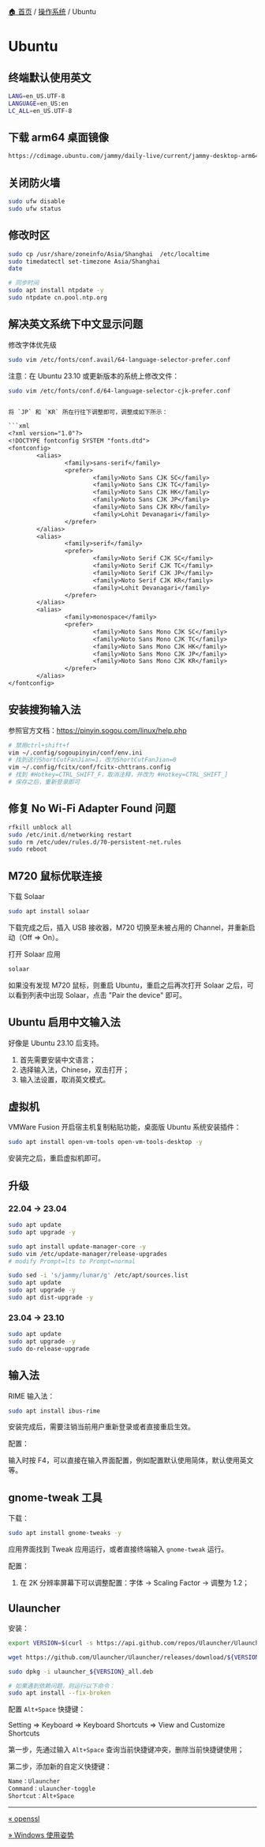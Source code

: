 [🏠 首页](../_index.md) / [操作系统](_index.md) / Ubuntu

# Ubuntu

## 终端默认使用英文

```bash
LANG=en_US.UTF-8
LANGUAGE=en_US:en
LC_ALL=en_US.UTF-8
```

## 下载 arm64 桌面镜像

```bash
https://cdimage.ubuntu.com/jammy/daily-live/current/jammy-desktop-arm64.iso
```

## 关闭防火墙

```bash
sudo ufw disable
sudo ufw status
```

## 修改时区

```bash
sudo cp /usr/share/zoneinfo/Asia/Shanghai  /etc/localtime
sudo timedatectl set-timezone Asia/Shanghai
date

# 同步时间
sudo apt install ntpdate -y
sudo ntpdate cn.pool.ntp.org
```

## 解决英文系统下中文显示问题

修改字体优先级

```bash
sudo vim /etc/fonts/conf.avail/64-language-selector-prefer.conf
```

注意：在 Ubuntu 23.10 或更新版本的系统上修改文件：

```bash
sudo vim /etc/fonts/conf.d/64-language-selector-cjk-prefer.conf
```

```txt

将 `JP` 和 `KR` 所在行往下调整即可，调整成如下所示：

```xml
<?xml version="1.0"?>
<!DOCTYPE fontconfig SYSTEM "fonts.dtd">
<fontconfig>
        <alias>
                <family>sans-serif</family>
                <prefer>
                        <family>Noto Sans CJK SC</family>
                        <family>Noto Sans CJK TC</family>
                        <family>Noto Sans CJK HK</family>
                        <family>Noto Sans CJK JP</family>
                        <family>Noto Sans CJK KR</family>
                        <family>Lohit Devanagari</family>
                </prefer>
        </alias>
        <alias>
                <family>serif</family>
                <prefer>
                        <family>Noto Serif CJK SC</family>
                        <family>Noto Serif CJK TC</family>
                        <family>Noto Serif CJK JP</family>
                        <family>Noto Serif CJK KR</family>
                        <family>Lohit Devanagari</family>
                </prefer>
        </alias>
        <alias>
                <family>monospace</family>
                <prefer>
                        <family>Noto Sans Mono CJK SC</family>
                        <family>Noto Sans Mono CJK TC</family>
                        <family>Noto Sans Mono CJK HK</family>
                        <family>Noto Sans Mono CJK JP</family>
                        <family>Noto Sans Mono CJK KR</family>
                </prefer>
        </alias>
</fontconfig>
```

## 安装搜狗输入法

参照官方文档：<https://pinyin.sogou.com/linux/help.php>

```bash
# 禁用ctrl+shift+f
vim ~/.config/sogoupinyin/conf/env.ini
# 找到这行ShortCutFanJian=1，改为ShortCutFanJian=0
vim ~/.config/fcitx/conf/fcitx-chttrans.config
# 找到 #Hotkey=CTRL_SHIFT_F，取消注释，并改为 #Hotkey=CTRL_SHIFT_]
# 保存之后，重新登录即可
```

## 修复 No Wi-Fi Adapter Found 问题

```bash
rfkill unblock all
sudo /etc/init.d/networking restart
sudo rm /etc/udev/rules.d/70-persistent-net.rules
sudo reboot
```

## M720 鼠标优联连接

下载 Solaar

```bash
sudo apt install solaar
```

下载完成之后，插入 USB 接收器，M720 切换至未被占用的 Channel，并重新启动（Off => On）。

打开 Solaar 应用

```bash
solaar
```

如果没有发现 M720 鼠标，则重启 Ubuntu，重启之后再次打开 Solaar 之后，可以看到列表中出现 Solaar，点击 "Pair the device" 即可。

## Ubuntu 启用中文输入法

好像是 Ubuntu 23.10 后支持。

1. 首先需要安装中文语言；
2. 选择输入法，Chinese，双击打开；
3. 输入法设置，取消英文模式。

## 虚拟机

VMWare Fusion 开启宿主机复制粘贴功能，桌面版 Ubuntu 系统安装插件：

```bash
sudo apt install open-vm-tools open-vm-tools-desktop -y
```

安装完之后，重启虚拟机即可。

## 升级

### 22.04 -> 23.04

```bash
sudo apt update
sudo apt upgrade -y

sudo apt install update-manager-core -y
sudo vim /etc/update-manager/release-upgrades
# modify Prompt=lts to Prompt=normal

sudo sed -i 's/jammy/lunar/g' /etc/apt/sources.list
sudo apt update
sudo apt upgrade -y
sudo apt dist-upgrade -y
```

### 23.04 -> 23.10

```bash
sudo apt update
sudo apt upgrade -y
sudo do-release-upgrade
```

## 输入法

RIME 输入法：

```bash
sudo apt install ibus-rime
```

安装完成后，需要注销当前用户重新登录或者直接重启生效。

配置：

输入时按 F4，可以直接在输入界面配置，例如配置默认使用简体，默认使用英文等。

## gnome-tweak 工具

下载：

```bash
sudo apt install gnome-tweaks -y
```

应用界面找到 Tweak 应用运行，或者直接终端输入 `gnome-tweak` 运行。

配置：

1. 在 2K 分辨率屏幕下可以调整配置：字体 -> Scaling Factor -> 调整为 1.2；

## Ulauncher

安装：

```bash
export VERSION=$(curl -s https://api.github.com/repos/Ulauncher/Ulauncher/releases/latest | jq -r .tag_name)

wget https://github.com/Ulauncher/Ulauncher/releases/download/${VERSION}/ulauncher_${VERSION}_all.deb

sudo dpkg -i ulauncher_${VERSION}_all.deb

# 如果遇到依赖问题，则运行以下命令：
sudo apt install --fix-broken
```

配置 `Alt+Space` 快捷键：

Setting => Keyboard => Keyboard Shortcuts => View and Customize Shortcuts

第一步，先通过输入 `Alt+Space` 查询当前快捷键冲突，删除当前快捷键使用；

第二步，添加新的自定义快捷键：

```txt
Name：Ulauncher
Command：ulauncher-toggle
Shortcut：Alt+Space
```

---
[« openssl](openssl.md)

[» Windows 使用姿势](windows.md)

